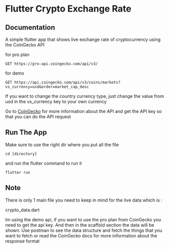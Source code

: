 # Flutter Crypto Exchange Rate

## Documentation

A simple flutter app that shows live exchange rate of cryptocurrency using the CoinGecko API

for pro plan

```
GET https://pro-api.coingecko.com/api/v3/
```

for demo
```
GET https://api.coingecko.com/api/v3/coins/markets?vs_currency=usd&order=market_cap_desc
```

If you want to change the country currency type, just change the value from usd in the vs_currency key to your own currency

Go to [CoinGecko](https://www.coingecko.com/api/documentation ) for more information about the API and get the API key so that you can do the API request

## Run The App 

Make sure to use the right dir where you put all the file
```
cd [directory]
```

and run the flutter command to run it 
```
flutter run
```

## Note

There is only 1 main file you need to keep in mind for the live data which is :

crypto_data.dart

Im using the demo api, if you want to use the pro plan from CoinGecko you need to get the api key.
And then in the scaffold section the data will be shown. 
Use postman to see the data structure and fetch the things that you want to fetch or read the CoinGecko docs for more information about the response format

